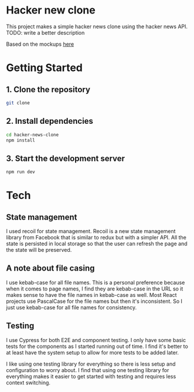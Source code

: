 # Hacker new clone

This project makes a simple hacker news clone using the hacker news API.
TODO: write a better description

Based on the mockups [here](https://www.figma.com/design/kVnHapDXCwUZrFqXx1yED2/front-end-assignment?node-id=0-1)

# Getting Started

## 1. Clone the repository

```bash
git clone
```

## 2. Install dependencies

```bash
cd hacker-news-clone
npm install
```

## 3. Start the development server

```bash
npm run dev
```

# Tech

## State management

I used recoil for state management. Recoil is a new state management library
from Facebook that is similar to redux but with a simpler API. All the state 
is persisted in local storage so that the user can refresh the page and the
state will be preserved.

## A note about file casing

I use kebab-case for all file names. This is a personal preference because when
it comes to page names, I find they are kebab-case in the URL so it makes sense
to have the file names in kebab-case as well. Most React projects use PascalCase
for the file names but then it's inconsistent. So I just use kebab-case for all
file names for consistency.

## Testing

I use Cypress for both E2E and component testing. I only have some basic tests
for the components as I started running out of time. I find it's better to at 
least have the system setup to allow for more tests to be added later.

I like using one testing library for everything so there is less setup and
configuration to worry about. I find that using one testing library for
everything makes it easier to get started with testing and requires less context
switching.